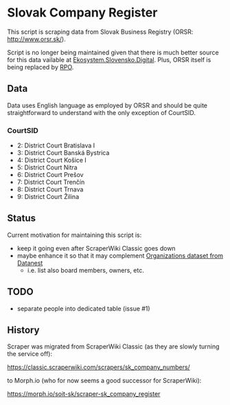 # Slovak Company Register

This script is scraping data from Slovak Business Registry (ORSR: http://www.orsr.sk/).

Script is no longer being maintained given that there is much better source
for this data vailable at
[Ekosystem.Slovensko.Digital](https://ekosystem.slovensko.digital/). Plus,
ORSR itself is being replaced by [RPO](https://rpo.statistics.sk/rpo/).

## Data

Data uses English language as employed by ORSR and should be quite straightforward to understand with the only exception of CourtSID.

### CourtSID

* 2: District Court Bratislava I
* 3: District Court Banská Bystrica
* 4: District Court Košice I
* 5: District Court Nitra
* 6: District Court Prešov
* 7: District Court Trenčín
* 8: District Court Trnava
* 9: District Court Žilina

## Status

Current motivation for maintaining this script is:

* keep it going even after ScraperWiki Classic goes down
* maybe enhance it so that it may complement [Organizations dataset from Datanest](http://datanest.fair-play.sk/datasets/1)
  * i.e. list also board members, owners, etc.

## TODO

* separate people into dedicated table (issue #1)

## History

Scraper was migrated from ScraperWiki Classic (as they are slowly turning the service off):

https://classic.scraperwiki.com/scrapers/sk_company_numbers/


to Morph.io (who for now seems a good successor for ScraperWiki):

https://morph.io/soit-sk/scraper-sk_company_register
